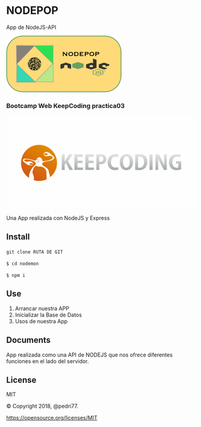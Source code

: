 # NODEPOP
App de NodeJS-API 

![](./public/images/Nodepop.png)

### Bootcamp Web KeepCoding practica03

![](./public/images/logo_keepcoding.png)

Una App realizada con NodeJS y Express

## Install

<code>git clone RUTA DE GIT</code>

<code>$ cd nodemon</code>

<code>$ npm i </code>

## Use

1. Arrancar nuestra APP
2. Inicializar la Base de Datos
3. Usos de nuestra App

## Documents

App realizada como una API de NODEJS que nos ofrece diferentes funciones en el lado del servidor.

## License

MIT

© Copyright 2018, @pedri77.

https://opensource.org/licenses/MIT
















